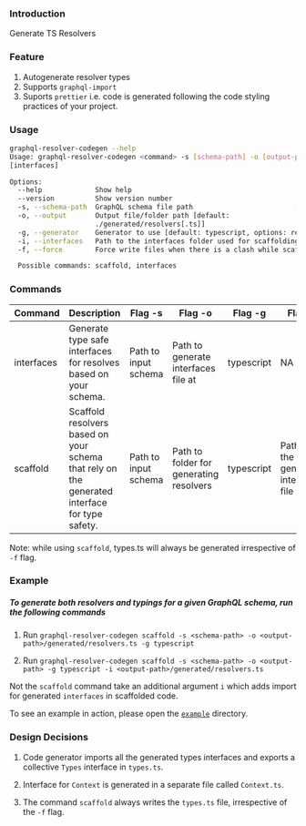 ### Introduction

Generate TS Resolvers

### Feature

1. Autogenerate resolver types
1. Supports `graphql-import`
1. Suports `prettier` i.e. code is generated following the code styling practices of your project.

### Usage

```bash
graphql-resolver-codegen --help
Usage: graphql-resolver-codegen <command> -s [schema-path] -o [output-path] -g [generator] -i
[interfaces]

Options:
  --help             Show help                                         [boolean]
  --version          Show version number                               [boolean]
  -s, --schema-path  GraphQL schema file path                         [required]
  -o, --output       Output file/folder path [default:
                     ./generated/resolvers[.ts]]
  -g, --generator    Generator to use [default: typescript, options: reason]
  -i, --interfaces   Path to the interfaces folder used for scaffolding
  -f, --force        Force write files when there is a clash while scaffolding

  Possible commands: scaffold, interfaces
```

### Commands

| Command    | Description                                                                                   | Flag -s              | Flag -o                                 | Flag -g    | Flag -i                               | Flag -f                                                                  |
| ---------- | --------------------------------------------------------------------------------------------- | -------------------- | --------------------------------------- | ---------- | ------------------------------------- | ------------------------------------------------------------------------ |
| interfaces | Generate type safe interfaces for resolves based on your schema.                              | Path to input schema | Path to generate interfaces file at     | typescript | NA                                    | NA                                                                       |
| scaffold   | Scaffold resolvers based on your schema that rely on the generated interface for type safety. | Path to input schema | Path to folder for generating resolvers | typescript | Path to the generated interfaces file | Force write resolver files when there is a collision with existing files |

Note: while using `scaffold`, types.ts will always be generated irrespective of `-f` flag.

### Example

##### To generate both resolvers and typings for a given GraphQL schema, run the following commands

1. Run `graphql-resolver-codegen scaffold -s <schema-path> -o <output-path>/generated/resolvers.ts -g typescript`

1. Run `graphql-resolver-codegen scaffold -s <schema-path> -o <output-path> -g typescript -i <output-path>/generated/resolvers.ts`

Not the `scaffold` command take an additional argument `i` which adds import for generated `interfaces` in scaffolded code.

To see an example in action, please open the [`example`](https://github.com/prisma/graphql-resolver-codegen/tree/master/example) directory.

### Design Decisions

1. Code generator imports all the generated types interfaces and exports a collective `Types` interface in `types.ts`.

1. Interface for `Context` is generated in a separate file called `Context.ts`.

1. The command `scaffold` always writes the `types.ts` file, irrespective of the `-f` flag.
